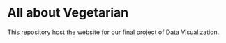 # All about Vegetarian

This repository host the website for our final project of Data Visualization. 

